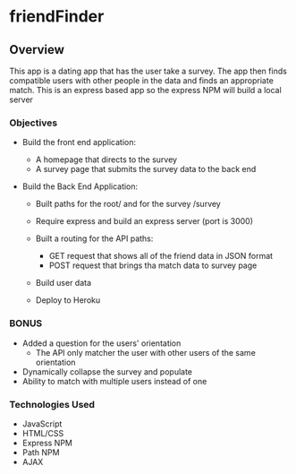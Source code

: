 # friendFinder

## Overview

This app is a dating app that has the user take a survey. The app then finds compatible users with other 
people in the data and finds an appropriate match. This is an express based app so the express NPM 
will build a local server

### Objectives

* Build the front end application:

     * A homepage that directs to the survey 
     * A survey page that submits the survey data to the back end
     
* Build the Back End Application:

     * Built paths for the root/ and for the survey /survey
     * Require express and build an express server (port is 3000)
     * Built a routing for the API paths: 
          * GET request that shows all of the friend data in JSON format
          * POST request that brings tha match data to survey page
          
     * Build user data
     * Deploy to Heroku
     
### BONUS

* Added a question for the users' orientation
     * The API only matcher the user with other users of the same orientation
* Dynamically collapse the survey and populate 
* Ability to match with multiple users instead of one

### Technologies Used

* JavaScript
* HTML/CSS
* Express NPM
* Path NPM
* AJAX
